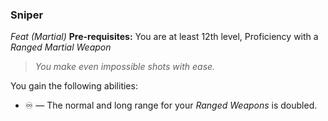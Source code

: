 ### Sniper
*Feat (Martial)*
**Pre-requisites:** You are at least 12th level, Proficiency with a *Ranged* *Martial Weapon*  

> *You make even impossible shots with ease.*

You gain the following abilities:
* ♾️ — The normal and long range for your *Ranged Weapons* is doubled.

